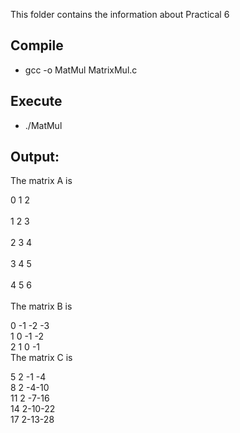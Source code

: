 This folder contains the information about Practical 6

## Compile

* gcc -o MatMul MatrixMul.c

## Execute

* ./MatMul

## Output: 

The matrix A is <br>

  0  1  2 <br>       
  1  2  3 <br>        
  2  3  4 <br>        
  3  4  5 <br>        
  4  5  6 <br>        
The matrix B is  <br> 

  0 -1 -2 -3 <br> 
  1  0 -1 -2 <br> 
  2  1  0 -1 <br> 
The matrix C is <br> 

  5  2 -1 -4 <br> 
  8  2 -4-10 <br> 
 11  2 -7-16 <br> 
 14  2-10-22 <br> 
 17  2-13-28 <br> 